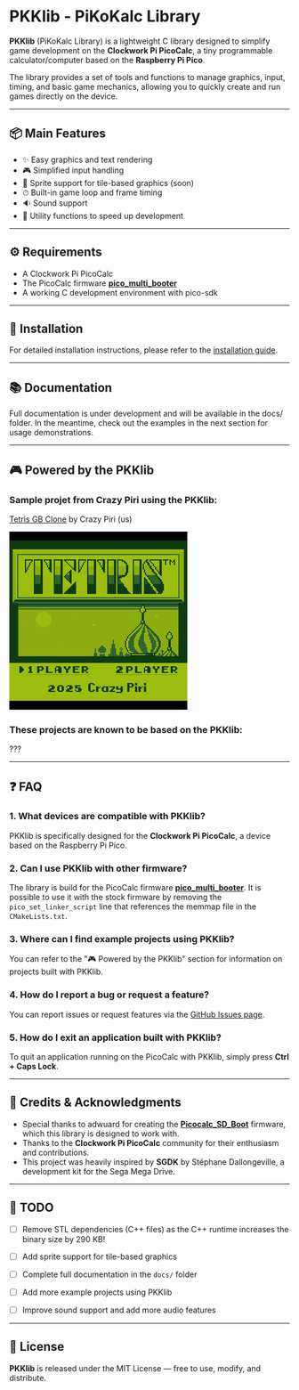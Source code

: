 # PKKlib - PiKoKalc Library

**PKKlib** (PiKoKalc Library) is a lightweight C library designed to simplify game development on the **Clockwork Pi PicoCalc**, a tiny programmable calculator/computer based on the **Raspberry Pi Pico**.

The library provides a set of tools and functions to manage graphics, input, timing, and basic game mechanics, allowing you to quickly create and run games directly on the device.

---

## 📦 Main Features

- ✨ Easy graphics and text rendering
- 🎮 Simplified input handling
- 🎨 Sprite support for tile-based graphics (soon)
- ⏱ Built-in game loop and frame timing
- 🔉 Sound support
- 📁 Utility functions to speed up development

---

## ⚙️ Requirements

- A Clockwork Pi PicoCalc
- The PicoCalc firmware **[pico_multi_booter](https://github.com/clockworkpi/PicoCalc/tree/master/Code/pico_multi_booter)**
- A working C development environment with pico-sdk

---

## 🚀 Installation

For detailed installation instructions, please refer to the [installation guide](install.md).

---

## 📚 Documentation

Full documentation is under development and will be available in the docs/ folder. In the meantime, check out the examples in the next section for usage demonstrations.

---

## 🎮 Powered by the PKKlib

### Sample projet from Crazy Piri using the PKKlib:

[Tetris GB Clone](https://github.com/redbug26/picocalc-tetris) by Crazy Piri (us)

![Screenshot](https://raw.githubusercontent.com/redbug26/picocalc-tetris/main/res/gfx/main.gif)

### These projects are known to be based on the PKKlib:

???


---

## ❓ FAQ

### 1. What devices are compatible with PKKlib?
PKKlib is specifically designed for the **Clockwork Pi PicoCalc**, a device based on the Raspberry Pi Pico.

### 2. Can I use PKKlib with other firmware?
The library is build for the PicoCalc firmware **[pico_multi_booter](https://github.com/clockworkpi/PicoCalc/tree/master/Code/pico_multi_booter)**. It is possible to use it with the stock firmware by removing the ``pico_set_linker_script`` line that references the memmap file in the ``CMakeLists.txt``.

### 3. Where can I find example projects using PKKlib?
You can refer to the "🎮 Powered by the PKKlib" section for information on projects built with PKKlib.

### 4. How do I report a bug or request a feature?
You can report issues or request features via the [GitHub Issues page](https://github.com/redbug26/pkklib/issues).

### 5. How do I exit an application built with PKKlib?
To quit an application running on the PicoCalc with PKKlib, simply press **Ctrl + Caps Lock**.

---

## 🙏 Credits & Acknowledgments
- Special thanks to adwuard for creating the **[Picocalc_SD_Boot](https://github.com/adwuard/Picocalc_SD_Boot)** firmware, which this library is designed to work with.
- Thanks to the **Clockwork Pi PicoCalc** community for their enthusiasm and contributions.
- This project was heavily inspired by **SGDK** by Stéphane Dallongeville, a development kit for the Sega Mega Drive.

---

## 📝 TODO

- [ ] Remove STL dependencies (C++ files) as the C++ runtime increases the binary size by 290 KB!
- [ ] Add sprite support for tile-based graphics
- [ ] Complete full documentation in the `docs/` folder
- [ ] Add more example projects using PKKlib
- [ ] Improve sound support and add more audio features


---

## 🧪 License

**PKKlib** is released under the MIT License — free to use, modify, and distribute.

